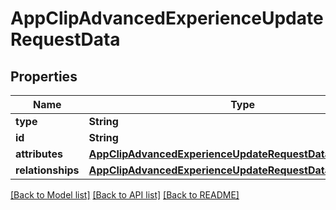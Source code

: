# AppClipAdvancedExperienceUpdateRequestData

## Properties
Name | Type | Description | Notes
------------ | ------------- | ------------- | -------------
**type** | **String** |  | 
**id** | **String** |  | 
**attributes** | [**AppClipAdvancedExperienceUpdateRequestDataAttributes**](AppClipAdvancedExperienceUpdateRequestDataAttributes.md) |  | [optional] 
**relationships** | [**AppClipAdvancedExperienceUpdateRequestDataRelationships**](AppClipAdvancedExperienceUpdateRequestDataRelationships.md) |  | [optional] 

[[Back to Model list]](../README.md#documentation-for-models) [[Back to API list]](../README.md#documentation-for-api-endpoints) [[Back to README]](../README.md)


